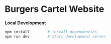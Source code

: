 # Burgers Cartel Website

**Local Development**

```bash
npm install        # install dependencies
npm run dev        # start development server
